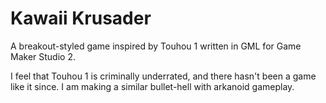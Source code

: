 # Kawaii Krusader
 A breakout-styled game inspired by Touhou 1 written in GML for Game Maker Studio 2.


I feel that Touhou 1 is criminally underrated, and there hasn't been a game like it since. I am making a similar bullet-hell with arkanoid gameplay.
